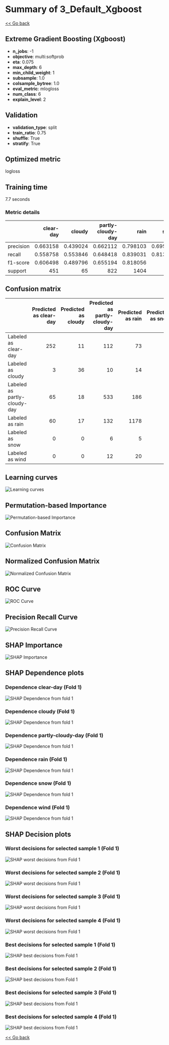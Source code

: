 # Summary of 3_Default_Xgboost

[<< Go back](../README.md)


## Extreme Gradient Boosting (Xgboost)
- **n_jobs**: -1
- **objective**: multi:softprob
- **eta**: 0.075
- **max_depth**: 6
- **min_child_weight**: 1
- **subsample**: 1.0
- **colsample_bytree**: 1.0
- **eval_metric**: mlogloss
- **num_class**: 6
- **explain_level**: 2

## Validation
 - **validation_type**: split
 - **train_ratio**: 0.75
 - **shuffle**: True
 - **stratify**: True

## Optimized metric
logloss

## Training time

7.7 seconds

### Metric details
|           |   clear-day |    cloudy |   partly-cloudy-day |        rain |      snow |      wind |   accuracy |   macro avg |   weighted avg |   logloss |
|:----------|------------:|----------:|--------------------:|------------:|----------:|----------:|-----------:|------------:|---------------:|----------:|
| precision |    0.663158 |  0.439024 |            0.662112 |    0.798103 |  0.695652 |  0.382353 |   0.723823 |    0.606734 |       0.720542 |  0.596477 |
| recall    |    0.558758 |  0.553846 |            0.648418 |    0.839031 |  0.813559 |  0.288889 |   0.723823 |    0.617084 |       0.723823 |  0.596477 |
| f1-score  |    0.606498 |  0.489796 |            0.655194 |    0.818056 |  0.75     |  0.329114 |   0.723823 |    0.60811  |       0.720853 |  0.596477 |
| support   |  451        | 65        |          822        | 1404        | 59        | 45        |   0.723823 | 2846        |    2846        |  0.596477 |


## Confusion matrix
|                              |   Predicted as clear-day |   Predicted as cloudy |   Predicted as partly-cloudy-day |   Predicted as rain |   Predicted as snow |   Predicted as wind |
|:-----------------------------|-------------------------:|----------------------:|---------------------------------:|--------------------:|--------------------:|--------------------:|
| Labeled as clear-day         |                      252 |                    11 |                              112 |                  73 |                   2 |                   1 |
| Labeled as cloudy            |                        3 |                    36 |                               10 |                  14 |                   2 |                   0 |
| Labeled as partly-cloudy-day |                       65 |                    18 |                              533 |                 186 |                  14 |                   6 |
| Labeled as rain              |                       60 |                    17 |                              132 |                1178 |                   3 |                  14 |
| Labeled as snow              |                        0 |                     0 |                                6 |                   5 |                  48 |                   0 |
| Labeled as wind              |                        0 |                     0 |                               12 |                  20 |                   0 |                  13 |

## Learning curves
![Learning curves](learning_curves.png)

## Permutation-based Importance
![Permutation-based Importance](permutation_importance.png)
## Confusion Matrix

![Confusion Matrix](confusion_matrix.png)


## Normalized Confusion Matrix

![Normalized Confusion Matrix](confusion_matrix_normalized.png)


## ROC Curve

![ROC Curve](roc_curve.png)


## Precision Recall Curve

![Precision Recall Curve](precision_recall_curve.png)



## SHAP Importance
![SHAP Importance](shap_importance.png)

## SHAP Dependence plots

### Dependence clear-day (Fold 1)
![SHAP Dependence from fold 1](learner_fold_0_shap_dependence_class_clear-day.png)
### Dependence cloudy (Fold 1)
![SHAP Dependence from fold 1](learner_fold_0_shap_dependence_class_cloudy.png)
### Dependence partly-cloudy-day (Fold 1)
![SHAP Dependence from fold 1](learner_fold_0_shap_dependence_class_partly-cloudy-day.png)
### Dependence rain (Fold 1)
![SHAP Dependence from fold 1](learner_fold_0_shap_dependence_class_rain.png)
### Dependence snow (Fold 1)
![SHAP Dependence from fold 1](learner_fold_0_shap_dependence_class_snow.png)
### Dependence wind (Fold 1)
![SHAP Dependence from fold 1](learner_fold_0_shap_dependence_class_wind.png)

## SHAP Decision plots

### Worst decisions for selected sample 1 (Fold 1)
![SHAP worst decisions from Fold 1](learner_fold_0_sample_0_worst_decisions.png)
### Worst decisions for selected sample 2 (Fold 1)
![SHAP worst decisions from Fold 1](learner_fold_0_sample_1_worst_decisions.png)
### Worst decisions for selected sample 3 (Fold 1)
![SHAP worst decisions from Fold 1](learner_fold_0_sample_2_worst_decisions.png)
### Worst decisions for selected sample 4 (Fold 1)
![SHAP worst decisions from Fold 1](learner_fold_0_sample_3_worst_decisions.png)
### Best decisions for selected sample 1 (Fold 1)
![SHAP best decisions from Fold 1](learner_fold_0_sample_0_best_decisions.png)
### Best decisions for selected sample 2 (Fold 1)
![SHAP best decisions from Fold 1](learner_fold_0_sample_1_best_decisions.png)
### Best decisions for selected sample 3 (Fold 1)
![SHAP best decisions from Fold 1](learner_fold_0_sample_2_best_decisions.png)
### Best decisions for selected sample 4 (Fold 1)
![SHAP best decisions from Fold 1](learner_fold_0_sample_3_best_decisions.png)

[<< Go back](../README.md)
